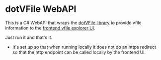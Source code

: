 # dotVFile WebAPI

This is a C# WebAPI that wraps the [dotVFile library](https://github.com/wdorsey/dotVFile/tree/master/dotVFile) to provide vfile information to the [frontend vfile explorer UI](https://github.com/wdorsey/dotVFile/tree/master/vfile-ui).

Just run it and that's it.
- It's set up so that when running locally it does not do an https redirect so that the http endpoint can be called locally by the frontend UI.